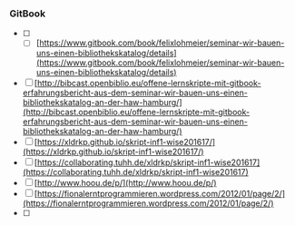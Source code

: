 ### GitBook

* [ ] * [ ] [https://www.gitbook.com/book/felixlohmeier/seminar-wir-bauen-uns-einen-bibliothekskatalog/details](https://www.gitbook.com/book/felixlohmeier/seminar-wir-bauen-uns-einen-bibliothekskatalog/details)
* [ ] [http://bibcast.openbiblio.eu/offene-lernskripte-mit-gitbook-erfahrungsbericht-aus-dem-seminar-wir-bauen-uns-einen-bibliothekskatalog-an-der-haw-hamburg/](http://bibcast.openbiblio.eu/offene-lernskripte-mit-gitbook-erfahrungsbericht-aus-dem-seminar-wir-bauen-uns-einen-bibliothekskatalog-an-der-haw-hamburg/)
* [ ] [https://xldrkp.github.io/skript-inf1-wise201617/](https://xldrkp.github.io/skript-inf1-wise201617/)
* [ ] [https://collaborating.tuhh.de/xldrkp/skript-inf1-wise201617](https://collaborating.tuhh.de/xldrkp/skript-inf1-wise201617) 
* [ ] [http://www.hoou.de/p/](http://www.hoou.de/p/)
* [ ] [https://fionalerntprogrammieren.wordpress.com/2012/01/page/2/](https://fionalerntprogrammieren.wordpress.com/2012/01/page/2/)
* [ ] 


